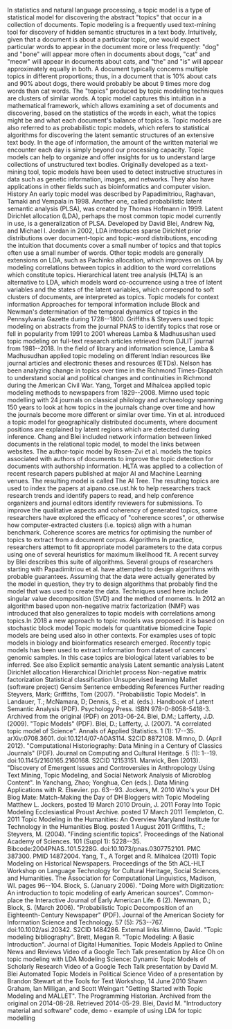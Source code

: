 In statistics and natural language processing, a topic model is a type
of statistical model for discovering the abstract \"topics\" that occur
in a collection of documents. Topic modeling is a frequently used
text-mining tool for discovery of hidden semantic structures in a text
body. Intuitively, given that a document is about a particular topic,
one would expect particular words to appear in the document more or less
frequently: \"dog\" and \"bone\" will appear more often in documents
about dogs, \"cat\" and \"meow\" will appear in documents about cats,
and \"the\" and \"is\" will appear approximately equally in both. A
document typically concerns multiple topics in different proportions;
thus, in a document that is 10% about cats and 90% about dogs, there
would probably be about 9 times more dog words than cat words. The
\"topics\" produced by topic modeling techniques are clusters of similar
words. A topic model captures this intuition in a mathematical
framework, which allows examining a set of documents and discovering,
based on the statistics of the words in each, what the topics might be
and what each document\'s balance of topics is. Topic models are also
referred to as probabilistic topic models, which refers to statistical
algorithms for discovering the latent semantic structures of an
extensive text body. In the age of information, the amount of the
written material we encounter each day is simply beyond our processing
capacity. Topic models can help to organize and offer insights for us to
understand large collections of unstructured text bodies. Originally
developed as a text-mining tool, topic models have been used to detect
instructive structures in data such as genetic information, images, and
networks. They also have applications in other fields such as
bioinformatics and computer vision. History An early topic model was
described by Papadimitriou, Raghavan, Tamaki and Vempala in 1998.
Another one, called probabilistic latent semantic analysis (PLSA), was
created by Thomas Hofmann in 1999. Latent Dirichlet allocation (LDA),
perhaps the most common topic model currently in use, is a
generalization of PLSA. Developed by David Blei, Andrew Ng, and Michael
I. Jordan in 2002, LDA introduces sparse Dirichlet prior distributions
over document-topic and topic-word distributions, encoding the intuition
that documents cover a small number of topics and that topics often use
a small number of words. Other topic models are generally extensions on
LDA, such as Pachinko allocation, which improves on LDA by modeling
correlations between topics in addition to the word correlations which
constitute topics. Hierarchical latent tree analysis (HLTA) is an
alternative to LDA, which models word co-occurrence using a tree of
latent variables and the states of the latent variables, which
correspond to soft clusters of documents, are interpreted as topics.
Topic models for context information Approaches for temporal information
include Block and Newman\'s determination of the temporal dynamics of
topics in the Pennsylvania Gazette during 1728--1800. Griffiths &
Steyvers used topic modeling on abstracts from the journal PNAS to
identify topics that rose or fell in popularity from 1991 to 2001
whereas Lamba & Madhusushan used topic modeling on full-text research
articles retrieved from DJLIT journal from 1981--2018. In the field of
library and information science, Lamba & Madhusudhan applied topic
modeling on different Indian resources like journal articles and
electronic theses and resources (ETDs). Nelson has been analyzing change
in topics over time in the Richmond Times-Dispatch to understand social
and political changes and continuities in Richmond during the American
Civil War. Yang, Torget and Mihalcea applied topic modeling methods to
newspapers from 1829--2008. Mimno used topic modelling with 24 journals
on classical philology and archaeology spanning 150 years to look at how
topics in the journals change over time and how the journals become more
different or similar over time. Yin et al. introduced a topic model for
geographically distributed documents, where document positions are
explained by latent regions which are detected during inference. Chang
and Blei included network information between linked documents in the
relational topic model, to model the links between websites. The
author-topic model by Rosen-Zvi et al. models the topics associated with
authors of documents to improve the topic detection for documents with
authorship information. HLTA was applied to a collection of recent
research papers published at major AI and Machine Learning venues. The
resulting model is called The AI Tree. The resulting topics are used to
index the papers at aipano.cse.ust.hk to help researchers track research
trends and identify papers to read, and help conference organizers and
journal editors identify reviewers for submissions. To improve the
qualitative aspects and coherency of generated topics, some researchers
have explored the efficacy of \"coherence scores\", or otherwise how
computer-extracted clusters (i.e. topics) align with a human benchmark.
Coherence scores are metrics for optimising the number of topics to
extract from a document corpus. Algorithms In practice, researchers
attempt to fit appropriate model parameters to the data corpus using one
of several heuristics for maximum likelihood fit. A recent survey by
Blei describes this suite of algorithms. Several groups of researchers
starting with Papadimitriou et al. have attempted to design algorithms
with probable guarantees. Assuming that the data were actually generated
by the model in question, they try to design algorithms that probably
find the model that was used to create the data. Techniques used here
include singular value decomposition (SVD) and the method of moments. In
2012 an algorithm based upon non-negative matrix factorization (NMF) was
introduced that also generalizes to topic models with correlations among
topics.In 2018 a new approach to topic models was proposed: it is based
on stochastic block model Topic models for quantitative biomedicine
Topic models are being used also in other contexts. For examples uses of
topic models in biology and bioinformatics research emerged. Recently
topic models has been used to extract information from dataset of
cancers\' genomic samples. In this case topics are biological latent
variables to be inferred. See also Explicit semantic analysis Latent
semantic analysis Latent Dirichlet allocation Hierarchical Dirichlet
process Non-negative matrix factorization Statistical classification
Unsupervised learning Mallet (software project) Gensim Sentence
embedding References Further reading Steyvers, Mark; Griffiths, Tom
(2007). \"Probabilistic Topic Models\". In Landauer, T.; McNamara, D;
Dennis, S.; et al. (eds.). Handbook of Latent Semantic Analysis (PDF).
Psychology Press. ISBN 978-0-8058-5418-3. Archived from the original
(PDF) on 2013-06-24. Blei, D.M.; Lafferty, J.D. (2009). \"Topic Models\"
(PDF). Blei, D.; Lafferty, J. (2007). \"A correlated topic model of
Science\". Annals of Applied Statistics. 1 (1): 17--35. arXiv:0708.3601.
doi:10.1214/07-AOAS114. S2CID 8872108. Mimno, D. (April 2012).
\"Computational Historiography: Data Mining in a Century of Classics
Journals\" (PDF). Journal on Computing and Cultural Heritage. 5 (1):
1--19. doi:10.1145/2160165.2160168. S2CID 12153151. Marwick, Ben (2013).
\"Discovery of Emergent Issues and Controversies in Anthropology Using
Text Mining, Topic Modeling, and Social Network Analysis of Microblog
Content\". In Yanchang, Zhao; Yonghua, Cen (eds.). Data Mining
Applications with R. Elsevier. pp. 63--93. Jockers, M. 2010 Who\'s your
DH Blog Mate: Match-Making the Day of DH Bloggers with Topic Modeling
Matthew L. Jockers, posted 19 March 2010 Drouin, J. 2011 Foray Into
Topic Modeling Ecclesiastical Proust Archive. posted 17 March 2011
Templeton, C. 2011 Topic Modeling in the Humanities: An Overview
Maryland Institute for Technology in the Humanities Blog. posted 1
August 2011 Griffiths, T.; Steyvers, M. (2004). \"Finding scientific
topics\". Proceedings of the National Academy of Sciences. 101 (Suppl
1): 5228--35. Bibcode:2004PNAS..101.5228G. doi:10.1073/pnas.0307752101.
PMC 387300. PMID 14872004. Yang, T., A Torget and R. Mihalcea (2011)
Topic Modeling on Historical Newspapers. Proceedings of the 5th ACL-HLT
Workshop on Language Technology for Cultural Heritage, Social Sciences,
and Humanities. The Association for Computational Linguistics, Madison,
WI. pages 96--104. Block, S. (January 2006). \"Doing More with
Digitization: An introduction to topic modeling of early American
sources\". Common-place the Interactive Journal of Early American Life.
6 (2). Newman, D.; Block, S. (March 2006). \"Probabilistic Topic
Decomposition of an Eighteenth-Century Newspaper\" (PDF). Journal of the
American Society for Information Science and Technology. 57 (5):
753--767. doi:10.1002/asi.20342. S2CID 1484286. External links Mimno,
David. \"Topic modeling bibliography\". Brett, Megan R. \"Topic
Modeling: A Basic Introduction\". Journal of Digital Humanities. Topic
Models Applied to Online News and Reviews Video of a Google Tech Talk
presentation by Alice Oh on topic modeling with LDA Modeling Science:
Dynamic Topic Models of Scholarly Research Video of a Google Tech Talk
presentation by David M. Blei Automated Topic Models in Political
Science Video of a presentation by Brandon Stewart at the Tools for Text
Workshop, 14 June 2010 Shawn Graham, Ian Milligan, and Scott Weingart
\"Getting Started with Topic Modeling and MALLET\". The Programming
Historian. Archived from the original on 2014-08-28. Retrieved
2014-05-29. Blei, David M. \"Introductory material and software\" code,
demo - example of using LDA for topic modelling
